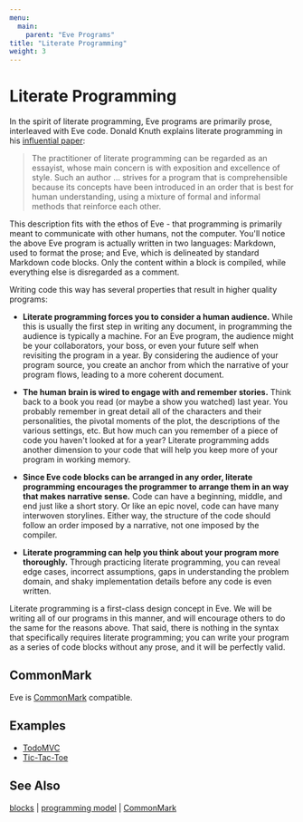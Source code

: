 ```yaml
---
menu:
  main:
    parent: "Eve Programs"
title: "Literate Programming"
weight: 3
---
```


# Literate Programming

In the spirit of literate programming, Eve programs are primarily prose, interleaved with Eve code. Donald Knuth explains literate programming in his [influential paper][0]:

> The practitioner of literate programming can be regarded as an essayist, whose main concern is with exposition and excellence of style. Such an author ... strives for a program that is comprehensible because its concepts have been introduced in an order that is best for human understanding, using a mixture of formal and informal methods that reinforce each other.

This description fits with the ethos of Eve - that programming is primarily meant to communicate with other humans, not the computer. You'll notice the above Eve program is actually written in two languages: Markdown, used to format the prose; and Eve, which is delineated by standard Markdown code blocks. Only the content within a block is compiled, while everything else is disregarded as a comment.

Writing code this way has several properties that result in higher quality programs:

- **Literate programming forces you to consider a human audience.** While this is usually the first step in writing any document, in programming the audience is typically a machine. For an Eve program, the audience might be your collaborators, your boss, or even your future self when revisiting the program in a year. By considering the audience of your program source, you create an anchor from which the narrative of your program flows, leading to a more coherent document.

- **The human brain is wired to engage with and remember stories.** Think back to a book you read (or maybe a show you watched) last year. You probably remember in great detail all of the characters and their personalities, the pivotal moments of the plot, the descriptions of the various settings, etc. But how much can you remember of a piece of code you haven't looked at for a year? Literate programming adds another dimension to your code that will help you keep more of your program in working memory.

- **Since Eve code blocks can be arranged in any order, literate programming encourages the programmer to arrange them in an way that makes narrative sense.** Code can have a beginning, middle, and end just like a short story. Or like an epic novel, code can have many interwoven storylines. Either way, the structure of the code should follow an order imposed by a narrative, not one imposed by the compiler.

- **Literate programming can help you think about your program more thoroughly.** Through practicing literate programming, you can reveal edge cases, incorrect assumptions, gaps in understanding the problem domain, and shaky implementation details before any code is even written.

Literate programming is a first-class design concept in Eve. We will be writing all of our programs in this manner, and will encourage others to do the same for the reasons above. That said, there is nothing in the syntax that specifically requires literate programming; you can write your program as a series of code blocks without any prose, and it will be perfectly valid.

## CommonMark

Eve is [CommonMark][1] compatible.

## Examples

- [TodoMVC](https://raw.githubusercontent.com/witheve/Eve/master/examples/todomvc.eve)
- [Tic-Tac-Toe](https://raw.githubusercontent.com/witheve/Eve/master/examples/tic-tac-toe.eve)

## See Also

[blocks](../blocks) | [programming model](../model) | [CommonMark](../commonmark)

[0]: http://www.literateprogramming.com/knuthweb.pdf
[1]: http://commonmark.org/